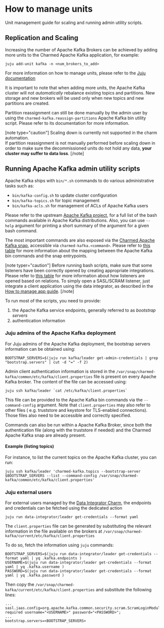 # How to manage units

Unit management guide for scaling and running admin utility scripts.

## Replication and Scaling

Increasing the number of Apache Kafka Brokers can be achieved by adding more units
to the Charmed Apache Kafka application, for example:

```shell
juju add-unit kafka -n <num_brokers_to_add>
```

For more information on how to manage units, please refer to the [Juju documentation](https://juju.is/docs/juju/manage-units)

It is important to note that when adding more units, the Apache Kafka cluster will not 
*automatically* rebalance existing topics and partitions. New storage and new brokers
will be used only when new topics and new partitions are created. 

Partition reassignment can still be done manually by the admin user by using the 
`charmed-kafka.reassign-partitions` Apache Kafka bin utility script. Please refer to 
its documentation for more information. 

[note type="caution"]
Scaling down is currently not supported in the charm automation.  
If partition reassignment is not manually performed before scaling down in order 
to make sure the decommissioned units do not hold any data, **your cluster may 
suffer to data loss**. 
[/note]

## Running Apache Kafka admin utility scripts

Apache Kafka ships with `bin/*.sh` commands to do various administrative tasks such as:

* `bin/kafka-config.sh` to update cluster configuration
* `bin/kafka-topics.sh` for topic management
* `bin/kafka-acls.sh` for management of ACLs of Apache Kafka users

Please refer to the upstream [Apache Kafka project](https://github.com/apache/kafka/tree/trunk/bin), 
for a full list of the bash commands available in Apache Kafka distributions. Also, you can 
use `--help` argument for printing a short summary of the argument for a given 
bash command. 

The most important commands are also exposed via the [Charmed Apache Kafka snap](https://snapcraft.io/charmed-kafka), 
accessible via `charmed-kafka.<command>`. Please refer to [this table](/t/charmed-kafka-documentation-reference-snap-entrypoints/13263) for 
more information about the mapping between the Apache Kafka bin commands and the snap entrypoints.

[note typer="caution"]
Before running bash scripts, make sure that some listeners have been correctly 
opened by creating appropriate integrations. Please refer to [this table](/t/charmed-kafka-documentation-reference-listeners/13264) for more 
information about how listeners are opened based on relations. To simply open a 
SASL/SCRAM listener, just integrate a client application using the data integrator, 
as described in the [How to manage app guide](/t/charmed-kafka-how-to-manage-app/10285).
[/note]

To run most of the scripts, you need to provide:

1. the Apache Kafka service endpoints, generally referred to as *bootstrap servers* 
2. authentication information 

### Juju admins of the Apache Kafka deployment

For Juju admins of the Apache Kafka deployment, the bootstrap servers information can 
be obtained using:

```
BOOTSTRAP_SERVERS=$(juju run kafka/leader get-admin-credentials | grep "bootstrap.servers" | cut -d "=" -f 2)
```

Admin client authentication information is stored in the 
`/var/snap/charmed-kafka/common/etc/kafka/client.properties` file is present on every Apache Kafka
broker. The content of the file can be accessed using:

```
juju ssh kafka/leader `cat /etc/kafka/client.properties`
```

This file can be provided to the Apache Kafka bin commands via the `--command-config`
argument. Note that `client.properties` may also refer to other files (
e.g. truststore and keystore for TLS-enabled connections). Those
files also need to be accessible and correctly specified. 

Commands can also be run within a Apache Kafka Broker, since both the authentication 
file (along with the truststore if needed) and the Charmed Apache Kafka snap are 
already present. 

#### Example (listing topics)

For instance, to list the current topics on the Apache Kafka cluster, you can run:

```
juju ssh kafka/leader 'charmed-kafka.topics --bootstrap-server $BOOTSTRAP_SERVERS --list --command-config /var/snap/charmed-kafka/common/etc/kafka/client.properties'
```

### Juju external users

For external users managed by the  [Data Integrator Charm](https://charmhub.io/data-integrator), 
the endpoints and credentials can be fetched using the dedicated action

```shell
juju run data-integrator/leader get-credentials --format yaml
```

The `client.properties` file can be generated by substituting the relevant information in the 
file available on the brokers at `/var/snap/charmed-kafka/current/etc/kafka/client.properties`

To do so, fetch the information using `juju` commands:

```
BOOTSTRAP_SERVERS=$(juju run data-integrator/leader get-credentials --format yaml | yq .kafka.endpoints )
USERNAME=$(juju run data-integrator/leader get-credentials --format yaml | yq .kafka.username )
PASSWORD=$(juju run data-integrator/leader get-credentials --format yaml | yq .kafka.password )
```

Then copy the `/var/snap/charmed-kafka/current/etc/kafka/client.properties` and substitute the following lines:

```
...
sasl.jaas.config=org.apache.kafka.common.security.scram.ScramLoginModule required username="<USERNAME>" password="<PASSWORD>";
...
bootstrap.servers=<BOOTSTRAP_SERVERS>
```